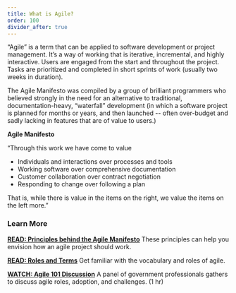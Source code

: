 ```yaml
---
title: What is Agile?
order: 100
divider_after: true
---
```


“Agile” is a term that can be applied to software development or project management. It’s a way of working that is iterative, incremental, and highly interactive. Users are engaged from the start and throughout the project. Tasks are prioritized and completed in short sprints of work (usually two weeks in duration). 

The Agile Manifesto was compiled by a group of brilliant programmers who believed strongly in the need for an alternative to traditional, documentation-heavy, “waterfall” development (in which a software project is planned for months or years, and then launched -- often over-budget and sadly lacking in features that are of value to users.)

__Agile Manifesto__

“Through this work we have come to value

- Individuals and interactions over processes and tools 
- Working software over comprehensive documentation 
- Customer collaboration over contract negotiation 
- Responding to change over following a plan

That is, while there is value in the items on the right, we value the items on the left more.”

### Learn More

[__READ: Principles behind the Agile Manifesto__](http://agilemanifesto.org/principles.html)
These principles can help you envision how an agile project should work.

[__READ: Roles and Terms__](http://www.agilegovleaders.org/general-resources/agile-terms/)
Get familiar with the vocabulary and roles of agile.

[__WATCH: Agile 101 Discussion__](https://www.youtube.com/watch?v=BJ7QzG33DK0&index=1&list=PL6vVv5oPHplQ8BElUYxyKdrVWuh7rNMRu)
A panel of government professionals gathers to discuss agile roles, adoption, and challenges. (1 hr)
